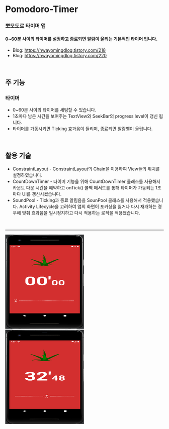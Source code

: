 # Pomodoro-Timer
### 뽀모도로 타이머 앱

#### 0~60분 사이의 타이머를 설정하고 종료되면 알람이 울리는 기본적인 타이머 입니다.
* Blog: <https://hwayomingdlog.tistory.com/218>
* Blog: <https://hwayomingdlog.tistory.com/220>
</br>

## 주 기능
### 타이머
* 0~60분 사이의 타이머를 세팅할 수 있습니다.
* 1초마다 남은 시간을 보여주는 TextView와 SeekBar의 progress level이 갱신 됩니다.
* 타이머를 가동시키면 Ticking 효과음이 들리며, 종료되면 알람벨이 울립니다.
</br>

## 활용 기술
* ConstraintLayout - ConstraintLayout의 Chain을 이용하여 View들의 위치를 설정하였습니다.
* CountDownTimer - 타이머 기능을 위해 CountDownTimer 클래스를 사용해서 카운트 다운 시간을 예약하고 onTick() 콜백 메서드를 통해 타이머가 가동되는 1초마다 UI를 갱신시켰습니다. 
* SoundPool - Ticking과 종료 알림음을 SounPool 클래스를 사용해서 적용했습니다. Activity Lifecycle을 고려하여 앱의 화면이 포커싱을 잃거나 다시 재개하는 경우에 맞춰 효과음을 일시정지하고 다시 적용하는 로직을 적용했습니다.
</br>

***
<img src="/img/img0.png" width="250px" height="300px" title="" alt=""></img><br/>
<img src="/img/img1.png" width="250px" height="300px" title="" alt=""></img>


